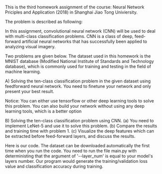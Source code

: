 This is the third homework assignment of the course: Neural Network Priciples and Application (2018) in Shanghai Jiao Tong Univiersity.

The problem is described as following:

In this assignment, convolutional neural network (CNN) will be used to deal with multi-class classification problems. CNN is a class of deep, feed-forward artificial neural networks that has successfully been applied to analyzing visual imagery.

Two problems are given below. The dataset used in this homework is the MNIST
database (Modified National Institute of Standards and Technology database), which is
commonly used for training and testing in the field of machine learning. 

A) Solving the ten-class classification problem in the given dataset using feedforward
neural network. You need to finetune your network and only present your best
result.

Notice: You can either use tensorflow or other deep learning tools to solve this problem.
You can also build your network without using any deep learning tools, which is a better
option

B) Solving the ten-class classification problem using CNN.
(a) You need to implement LeNet-5 and use it to solve this problem.
(b) Compare the results and training time with problem 1.
(c) Visualize the deep features which can be extracted before feed-forward layers, and discuss the results. 

Here is our code. The dataset can be downloaded automatically the first time when you run the code. You need to run the file main.py with deterministing that the argument of '--layer_num' is equal to your model's layers number. Our program would generate the training/validation loss value and classification accuracy during training.
